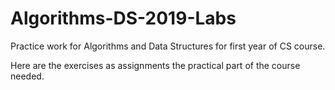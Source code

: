 # Algorithms-DS-2019-Labs
Praсtice work for Algorithms and Data Structures for first year of CS course.

Here are the exercises as assignments the practical part of the course needed.
